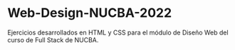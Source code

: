 # Web-Design-NUCBA-2022
Ejercicios desarrollados en HTML y CSS para el módulo de Diseño Web del curso de Full Stack de NUCBA.
